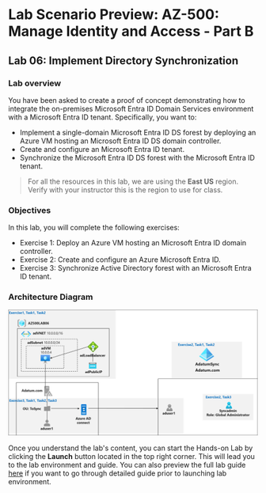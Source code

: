 # Lab Scenario Preview: AZ-500: Manage Identity and Access - Part B

## Lab 06: Implement Directory Synchronization

### Lab overview

You have been asked to create a proof of concept demonstrating how to integrate the on-premises Microsoft Entra ID Domain Services environment with a Microsoft Entra ID tenant. Specifically, you want to:
- Implement a single-domain Microsoft Entra ID DS forest by deploying an Azure VM hosting an Microsoft Entra ID DS domain controller.
- Create and configure an Microsoft Entra ID tenant.
- Synchronize the Microsoft Entra ID DS forest with the Microsoft Entra ID tenant.

> For all the resources in this lab, we are using the **East US** region. Verify with your instructor this is the region to use for class. 

### Objectives
In this lab, you will complete the following exercises:
- Exercise 1: Deploy an Azure VM hosting an Microsoft Entra ID domain controller.
- Exercise 2: Create and configure an Azure Microsoft Entra ID.
- Exercise 3: Synchronize Active Directory forest with an Microsoft Entra ID tenant.

### Architecture Diagram

![](media/AZ-500-LSP-Mod-1b-3.png)

Once you understand the lab's content, you can start the Hands-on Lab by clicking the **Launch** button located in the top right corner. This will lead you to the lab environment and guide. You can also preview the full lab guide [here](https://experience.cloudlabs.ai/#/labguidepreview/5329d166-0102-46b1-b250-30334d3c1893) if you want to go through detailed guide prior to launching lab environment.
